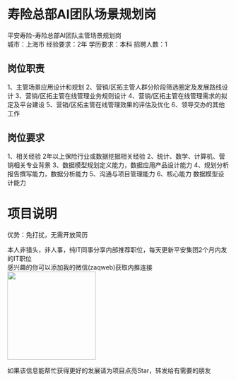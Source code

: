 # 寿险总部AI团队场景规划岗
平安寿险-寿险总部AI团队主管场景规划岗  
城市：上海市 经验要求：2年 学历要求：本科  招聘人数：1

## 岗位职责
1、主管场景应用设计和规划
   2、营销/区拓主管人群分阶段筛选圈定及发展路线设计
   3、营销/区拓主管在线管理业务规则设计
   4、营销/区拓主管在线管理需求的拟定及平台建设
   5、营销/区拓主管在线管理效果的评估及优化
   6、领导交办的其他工作

## 岗位要求
1、相关经验 2年以上保险行业或数据挖掘相关经验
   2、统计、数学、计算机、营销相关专业背景
   3、数据模型规划定义能力，数据应用产品设计能力 
   4、规划分析报告撰写能力，数据分析能力
   5、沟通与项目管理能力
   6、核心能力 数据模型设计能力

# 项目说明

优势：免打扰，无需开放简历

本人非猎头，非人事，纯IT同事分享内部推荐职位，每天更新平安集团2个月内发的IT职位  
感兴趣的你可以添加我的微信(zaqweb)获取内推连接  
<img src="https://github.com/zaqweb/PA-IT-JOBS/blob/master/WechatICode.jpeg"  height="200" width="200">

如果该信息能帮忙获得更好的发展请为项目点亮Star，转发给有需要的朋友




